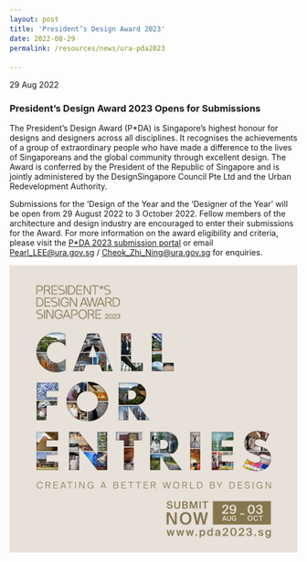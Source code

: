 ```yaml
---
layout: post
title: 'President’s Design Award 2023'
date: 2022-08-29
permalink: /resources/news/ura-pda2023

---
```


29 Aug 2022

### **President’s Design Award 2023 Opens for Submissions**


The President’s Design Award (P*DA) is Singapore’s highest honour for designs and designers across all disciplines.  It recognises the achievements of a group of extraordinary people who have made a difference to the lives of Singaporeans and the global community through excellent design. The Award is conferred by the President of the Republic of Singapore and is jointly administered by the DesignSingapore Council Pte Ltd and the Urban Redevelopment Authority. <br/>  

Submissions for the ‘Design of the Year and the ‘Designer of the Year’ will be open from 29 August 2022 to 3 October 2022. Fellow members of the architecture and design industry are encouraged to enter their submissions for the Award. For more information on the award eligibility and criteria, please visit the [P*DA 2023 submission portal]( https://www.pda2023.sg) or email Pearl_LEE@ura.gov.sg / Cheok_Zhi_Ning@ura.gov.sg for enquiries. <br/>

![PDA2023](/images/PDA2023.jpg) 

